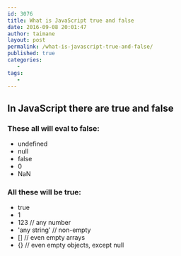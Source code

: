```yaml
---
id: 3076
title: What is JavaScript true and false
date: 2016-09-08 20:01:47
author: taimane
layout: post
permalink: /what-is-javascript-true-and-false/
published: true
categories:
   -
tags:
   -
---
```

<h2>In JavaScript there are true and false</h2>

<h3>These all will eval to <strong>false</strong>:</h3>

* undefined
* null
* false
* 0
* NaN

<h3>All these will be <strong>true</strong>:</h3>

* true
* 1
* 123 // any number
* 'any string' // non-empty
* [] // even empty arrays
* {} // even empty objects, except null  

